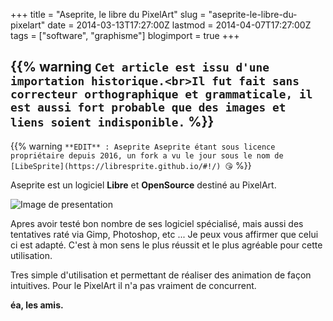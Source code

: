 +++
title = "Aseprite, le libre du PixelArt"
slug = "aseprite-le-libre-du-pixelart"
date = 2014-03-13T17:27:00Z
lastmod = 2014-04-07T17:27:00Z
tags = ["software", "graphisme"]
blogimport = true
+++

{{% warning `Cet article est issu d'une importation historique.<br>Il fut fait sans correcteur orthographique et grammaticale, il est aussi fort probable que des images et liens soient indisponible.` %}}
---
{{% warning `**EDIT** : Aseprite Aseprite étant sous licence propriétaire depuis
2016, un fork a vu le jour sous le nom de  
[LibeSprite](https://libresprite.github.io/#!/) 😘` %}}

Aseprite est un logiciel **Libre** et **OpenSource** destiné au PixelArt.

![Image de presentation](/images/546537-the-humble-bundle-mojam-windows-screenshot-catacomb-snatch.png "Image du jeux \"Catacomb Snatch\", réalisé avec Aseprite.")

Apres avoir testé bon nombre de ses logiciel spécialisé, mais aussi des tentatives raté via Gimp, Photoshop, etc ... Je peux vous affirmer que celui ci est adapté. C'est à mon sens le plus réussit et le plus agréable pour cette utilisation.

Tres simple d'utilisation et permettant de réaliser des animation de façon intuitives. Pour le PixelArt il n'a pas vraiment de concurrent.

**éa, les amis.**
